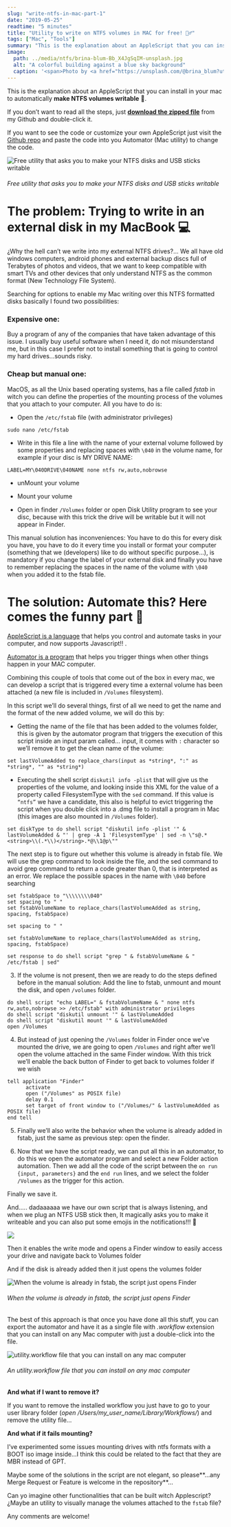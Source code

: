 ```yaml
---
slug: "write-ntfs-in-mac-part-1"
date: "2019-05-25"
readtime: "5 minutes"
title: "Utility to write on NTFS volumes in MAC for free! 🧙‍♂️"
tags: ["Mac", "Tools"]
summary: "This is the explanation about an AppleScript that you can install in your mac to automatically make NTFS sticks writable in your Mac"
image:
  path: ../media/ntfs/brina-blum-Bb_X4JgSqIM-unsplash.jpg
  alt: "A colorful building against a blue sky background"
  caption: '<span>Photo by <a href="https://unsplash.com/@brina_blum?utm_source=unsplash&amp;utm_medium=referral&amp;utm_content=creditCopyText">Brina Blum</a> on <a href="https://unsplash.com/s/photos/mac-usb?utm_source=unsplash&amp;utm_medium=referral&amp;utm_content=creditCopyText">Unsplash</a></span>'
---
```


<!-- # 🧙‍♂️Utility to write on NTFS volumes in MAC for free! -->

This is the explanation about an AppleScript that you can install in your mac to automatically **make NTFS volumes writable** 👹.

If you don’t want to read all the steps, just [**download the zipped file**](https://github.com/arturogalan/ntfs-mac-automator/raw/master/NTFS%20writable%20utility.zip) from my Github and double-click it. 

If you want to see the code or customize your own AppleScript just visit the [Github repo](https://github.com/arturogalan/ntfs-mac-automator/) and paste the code into you Automator (Mac utility) to change the code.

![Free utility that asks you to make your NTFS disks and USB sticks writable](https://cdn-images-1.medium.com/max/2040/1*uN1MngCdr_KeKHMRlKJ_RQ.gif#big)
###### Free utility that asks you to make your NTFS disks and USB sticks writable

# The problem: Trying to write in an external disk in my MacBook 💻

¿Why the hell can’t we write into my external NTFS drives?… We all have old windows computers, android phones and external backup discs full of Terabytes of photos and videos, that we want to keep compatible with smart TVs and other devices that only understand NTFS as the common format (New Technology File System).

Searching for options to enable my Mac writing over this NTFS formatted disks basically I found two possibilities:

### Expensive one:
Buy a program of any of the companies that have taken advantage of this issue. I usually buy useful software when I need it, do not misunderstand me, but in this case I prefer not to install something that is going to control my hard drives…sounds risky.

### Cheap but manual one:
MacOS, as all the Unix based operating systems, has a file called *fstab* in witch you can define the properties of the mounting process of the volumes that you attach to your computer. All you have to do is:

* Open the `/etc/fstab` file (with administrator privileges)
```shellscript
sudo nano /etc/fstab
```

* Write in this file a line with the name of your external volume followed by some properties and replacing spaces with `\040` in the volume name, for example if your disc is MY DRIVE NAME:
```shellscript
LABEL=MY\040DRIVE\040NAME none ntfs rw,auto,nobrowse
```

* unMount your volume

* Mount your volume

* Open in finder `/Volumes` folder or open Disk Utility program to see your disc, because with this trick the drive will be writable but it will not appear in Finder.

This manual solution has inconveniences: You have to do this for every disk you have, you have to do it every time you install or format your computer (something that we (developers) like to do without specific purpose…), is mandatory if you change the label of your external disk and finally you have to remember replacing the spaces in the name of the volume with `\040` when you added it to the fstab file.

# The solution: Automate this? Here comes the funny part 🤖

[AppleScript is a language](https://en.wikipedia.org/wiki/AppleScript) that helps you control and automate tasks in your computer, and now supports Javascript!! .

[Automator is a program](https://support.apple.com/guide/automator/welcome/mac) that helps you trigger things when other things happen in your MAC computer.

Combining this couple of tools that come out of the box in every mac, we can develop a script that is triggered every time a external volume has been attached (a new file is included in `/Volumes` filesystem).

In this script we’ll do several things, first of all we need to get the name and the format of the new added volume, we will do this by:

* Getting the name of the file that has been added to the volumes folder, this is given by the automator program that triggers the execution of this script inside an input param called… input, it comes with `:` character so we’ll remove it to get the clean name of the volume:

```shellscript
set lastVolumeAdded to replace_chars(input as *string*, ":" as *string*, "" as *string*)
```

* Executing the shell script `diskutil info -plist` that will give us the properties of the volume, and looking inside this XML for the value of a property called FilesystemType with the `sed` command. If this value is `“ntfs”` we have a candidate, this also is helpful to evict triggering the script when you double click into a .dmg file to install a program in Mac (this images are also mounted in `/Volumes` folder).

```shellscript
set diskType to do shell script "diskutil info -plist '" & lastVolumeAdded & "' | grep -A 1 'FilesystemType' | sed -n \"s@.*<string>\\(.*\\)</string>.*@\\1@p\""
```

The next step is to figure out whether this volume is already in fstab file. We will use the grep command to look inside the file, and the sed command to avoid grep command to return a code greater than 0, that is interpreted as an error. We replace the possible spaces in the name with `\040` before searching
```vue
set fstabSpace to "\\\\\\\\040"
set spacing to " "
set fstabVolumeName to replace_chars(lastVolumeAdded as string, spacing, fstabSpace)

set spacing to " "

set fstabVolumeName to replace_chars(lastVolumeAdded as string, spacing, fstabSpace)

set response to do shell script "grep " & fstabVolumeName & " /etc/fstab | sed"
```
3. If the volume is not present, then we are ready to do the steps defined before in the manual solution: Add the line to fstab, unmount and mount the disk, and open `/volumes` folder.
```vue
do shell script "echo LABEL=" & fstabVolumeName & " none ntfs rw,auto,nobrowse >> /etc/fstab" with administrator privileges
do shell script "diskutil unmount '" & lastVolumeAdded
do shell script "diskutil mount '" & lastVolumeAdded
open /Volumes
```
4. But instead of just opening the `/Volumes` folder in Finder once we’ve mounted the drive, we are going to open `/Volumes` and right after we’ll open the volume attached in the same Finder window. With this trick we’ll enable the back button of Finder to get back to volumes folder if we wish
```vue
tell application "Finder"
      activate
      open ("/Volumes" as POSIX file)
      delay 0.1
      set target of front window to ("/Volumes/" & lastVolumeAdded as POSIX file)
end tell
```

5. Finally we’ll also write the behavior when the volume is already added in fstab, just the same as previous step: open the finder.

6. Now that we have the script ready, we can put all this in an automator, to do this we open the automator program and select a new Folder action automation. Then we add all the code of the script between the `on run {input, parameters}` and the `end run` lines, and we select the folder `/Volumes` as the trigger for this action.

Finally we save it.

And….. dadaaaaaa we have our own script that is always listening, and when we plug an NTFS USB stick then, It magically asks you to make it writeable and you can also put some emojis in the notifications!!! 🥰

![](https://cdn-images-1.medium.com/max/2128/1*ZC0J-mvjIepGPEqgH1aTBQ.png)

Then it enables the write mode and opens a Finder window to easily access your drive and navigate back to Volumes folder

And if the disk is already added then it just opens the volumes folder

![When the volume is already in fstab, the script just opens Finder](https://cdn-images-1.medium.com/max/2068/1*aJRjHRYpiYPvMpl8LeWefA.gif#big)
###### When the volume is already in fstab, the script just opens Finder

The best of this approach is that once you have done all this stuff, you can export the automator and have it as a single file with *.workflow* extension that you can  install on any Mac computer with just a double-click into the file.

![utility.workflow file that you can install on any mac computer](https://cdn-images-1.medium.com/max/3292/1*zqnARJeXObJf85ERg5EWaA.png#big)
######  An utility.workflow file that you can install on any mac computer

**And what if I want to remove it?**

If you want to remove the installed workflow you just have to go to your user library folder (*open /Users/my_user_name/Library/Workflows/*) and remove the utility file…

**And what if it fails mounting?**

I’ve experimented some issues mounting drives with ntfs formats with a BOOT iso image inside…I think this could be related to the fact that they are MBR instead of GPT.

Maybe some of the solutions in the script are not elegant, so please**…any Merge Request or Feature is welcome in the repository**…

Can yo imagine other functionalities that can be built witch Applescript?¿Maybe an utility to visually manage the volumes attached to the `fstab` file?

Any comments are welcome!
